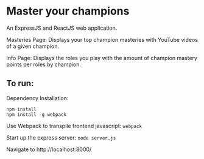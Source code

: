 # Master your champions
An ExpressJS and ReactJS web application.

Masteries Page:
Displays your top champion masteries with YouTube videos of a given champion.

Info Page:
Displays the roles you play with the amount of champion mastery points per roles
by champion.


## To run:

Dependency Installation:
```
npm install
npm install -g webpack
```

Use Webpack to transpile frontend javascript:
`webpack`

Start up the express server:
`node server.js`

Navigate to http://localhost:8000/
